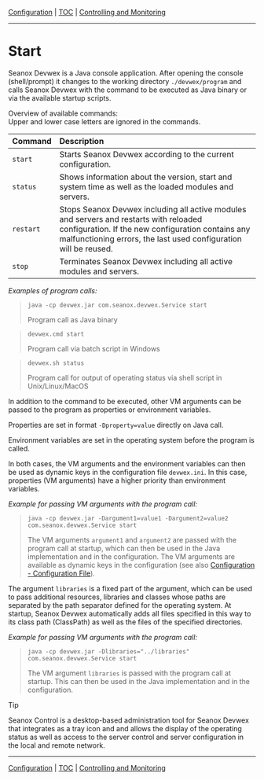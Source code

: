 [Configuration](configuration.md) | [TOC](README.md) | [Controlling and Monitoring](control.md)
- - -

# Start
  
Seanox Devwex is a Java console application. After opening the console
(shell/prompt) it changes to the working directory `./devwex/program` and calls
Seanox Devwex with the command to be executed as Java binary or via the
available startup scripts.

Overview of available commands:  
Upper and lower case letters are ignored in the commands.

| Command   | Description |
| :---      | :--- |
| `start`   | Starts Seanox Devwex according to the current configuration. |
| `status`  | Shows information about the version, start and system time as well as the loaded modules and servers. |
| `restart` | Stops Seanox Devwex including all active modules and servers and restarts with reloaded configuration. If the new configuration contains any malfunctioning errors, the last used configuration will be reused. |
| `stop`    | Terminates Seanox Devwex including all active modules and servers. |

_Examples of program calls:_

> ```java -cp devwex.jar com.seanox.devwex.Service start```
>
> Program call as Java binary

> ```devwex.cmd start```
>
> Program call via batch script in Windows

> ```devwex.sh status```
>
> Program call for output of operating status via shell script in
> Unix/Linux/MacOS

In addition to the command to be executed, other VM arguments can be passed to
the program as properties or environment variables.

Properties are set in format `-Dproperty=value` directly on Java call.

Environment variables are set in the operating system before the program is
called.

In both cases, the VM arguments and the environment variables can then be used
as dynamic keys in the configuration file `devwex.ini`. In this case,
properties (VM arguments) have a higher priority than environment variables.

_Example for passing VM arguments with the program call:_

> ```java -cp devwex.jar -Dargument1=value1 -Dargument2=value2 com.seanox.devwex.Service start```
> 
> The VM arguments `argument1` and `argument2` are passed with the
> program call at startup, which can then be used in the Java
> implementation and in the configuration. The VM arguments are
> available as dynamic keys in the configuration (see also
> [Configuration - Configuration File](
>    configuration.md#configuration-file)).

The argument `libraries` is a fixed part of the argument, which can be used to
pass additional resources, libraries and classes whose paths are separated by
the path separator defined for the operating system. At startup, Seanox Devwex
automatically adds all files specified in this way to its class path (ClassPath)
as well as the files of the specified directories.

_Example for passing VM arguments with the program call:_

> ```
> java -cp devwex.jar -Dlibraries="../libraries" com.seanox.devwex.Service start
> ```
>
> The VM argument `libraries` is passed with the program call at startup. This
> can then be used in the Java implementation and in the configuration. 
      
> [!TIP]
> Seanox Control is a desktop-based administration tool for Seanox Devwex that
> integrates as a tray icon and and allows the display of the operating status
> as well as access to the server control and server configuration in the local
> and remote network.
      
      
- - -

[Configuration](configuration.md) | [TOC](README.md) | [Controlling and Monitoring](control.md)

